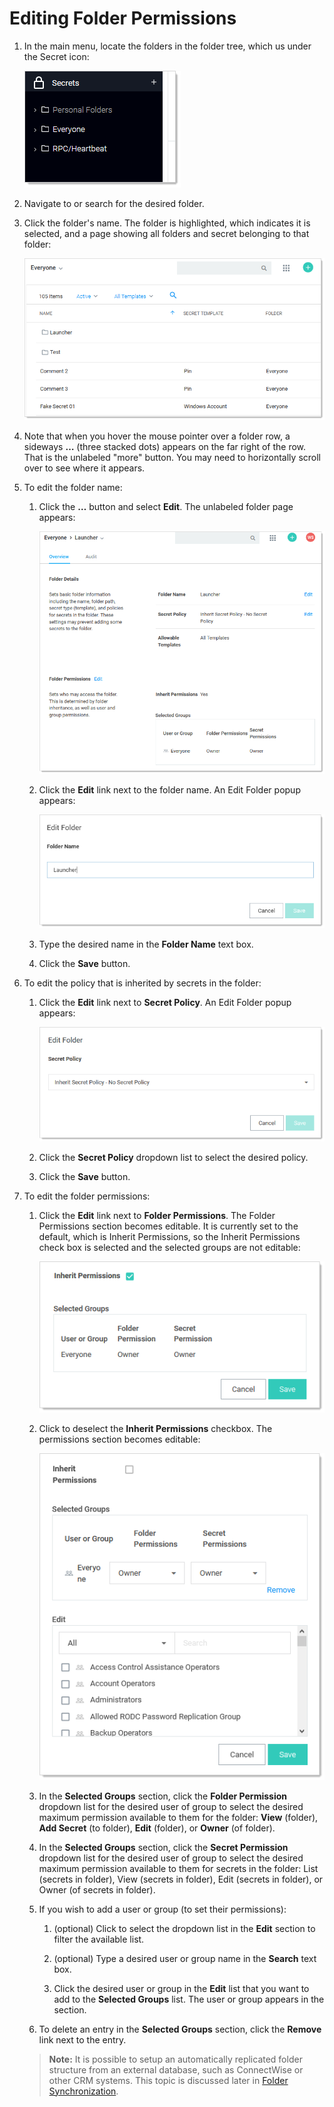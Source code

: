 [title]: # (Editing Folder Permissions)
[tags]: # (Folder)
[priority]: # (1000)

# Editing Folder Permissions

1. In the main menu, locate the folders in the folder tree, which us under the Secret icon:

   ![image-20201002134042324](images/image-20201002134042324.png)

1. Navigate to or search for the desired folder.

1. Click the folder's name. The folder is highlighted, which indicates it is selected, and a page showing all folders and secret belonging to that folder:

   ![image-20201002134453202](images/image-20201002134453202.png)

1. Note that when you hover the mouse pointer over a folder row, a sideways **…** (three stacked dots) appears on the far right of the row. That is the unlabeled "more" button. You may need to horizontally scroll over to see where it appears.

1. To edit the folder name:

   1. Click the  **…** button and select **Edit**. The unlabeled folder page appears:

      ![image-20201002135159387](images/image-20201002135159387.png)

   1. Click the **Edit** link next to the folder name. An Edit Folder popup appears:

      ![image-20201002135434128](images/image-20201002135434128.png)

   1. Type the desired name in the **Folder Name** text box.

   1. Click the **Save** button.

1. To edit the policy that is inherited by secrets in the folder:

   1. Click the **Edit** link next to **Secret Policy**. An Edit Folder popup appears:

      ![image-20200526110608499](images/image-20200526110608499.png)

   1. Click the **Secret Policy** dropdown list to select the desired policy.

   1. Click the **Save** button.

1. To edit the folder permissions:

   1. Click the **Edit** link next to **Folder Permissions**. The Folder Permissions section becomes editable. It is currently set to the default, which is Inherit Permissions, so the Inherit Permissions check box is selected and the selected groups are not editable:

      ![image-20200526111329578](images/image-20200526111329578.png)

   1. Click to deselect the **Inherit Permissions** checkbox. The permissions section becomes editable:

      ![image-20201002135705024](images/image-20201002135705024.png)

   1. In the **Selected Groups** section, click the **Folder Permission** dropdown list for the desired user of group to select the desired maximum permission available to them for the folder: **View** (folder), **Add Secret** (to folder), **Edit** (folder), or **Owner** (of folder).

   1. In the **Selected Groups** section, click the **Secret Permission** dropdown list for the desired user of group to select the desired maximum permission available to them for secrets in the folder: List (secrets in folder), View (secrets in folder), Edit (secrets in folder), or Owner (of secrets in folder).

   1. If you wish to add a user or group (to set their permissions):

      1. (optional) Click to select the dropdown list in the **Edit** section to filter the available list.

      1. (optional) Type a desired user or group name in the **Search** text box.

      1. Click the desired user or group in the **Edit** list that you want to add to the **Selected Groups** list. The user or group appears in the section.

   1. To delete an entry in the **Selected Groups** section, click the **Remove** link next to the entry.

   > **Note:** It is possible to setup an automatically replicated folder structure from an external database, such as ConnectWise or other CRM systems. This topic is discussed later in [Folder Synchronization](#folder-synchronization).

